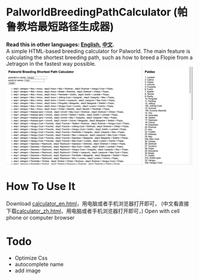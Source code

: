 # PalworldBreedingPathCalculator (帕鲁教培最短路径生成器)
**Read this in other languages: [English](README.md), [中文](README.zh.md).**
<br>
A simple HTML-based breeding calculator for Palworld. The main feature is calculating the shortest breeding path, such as how to breed a Flopie from a Jetragon in the fastest way possible.
![image](https://github.com/arceus-jia/PalworldBreedingPathCalculator/blob/main/en.png)

# How To Use It
Download [calculator_en.html](https://github.com/arceus-jia/PalworldBreedingPathCalculator/blob/main/calculator_en.html)，用电脑或者手机浏览器打开即可， 
(中文看直接下载[calculator_zh.html](https://github.com/arceus-jia/PalworldBreedingPathCalculator/blob/main/calculator_zh.html)，用电脑或者手机浏览器打开即可，) 
Open with cell phone or computer browser

# Todo
- Optimize Css
- autocomplete name
- add image
